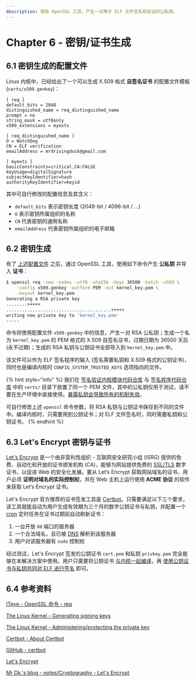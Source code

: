 ```yaml
---
description: 借助 OpenSSL 工具，产生一对用于 ELF 文件签名和验证的公私钥。
---
```


# Chapter 6 - 密钥/证书生成

## 6.1 密钥生成的配置文件

Linux 内核中，已经给出了一个可以生成 X.509 格式 **自签名证书** 的配置文件模板 \(`certs/x509.genkey`\)：

```text
[ req ]
default_bits = 2048
distinguished_name = req_distinguished_name
prompt = no
string_mask = utf8only
x509_extensions = myexts

[ req_distinguished_name ]
O = WatchDog
CN = ELF verification
emailAddress = mrdrivingduck@gmail.com

[ myexts ]
basicConstraints=critical,CA:FALSE
keyUsage=digitalSignature
subjectKeyIdentifier=hash
authorityKeyIdentifier=keyid
```

其中可自行修改的配置信息及其含义：

* `default_bits` 表示密钥长度 \(2048-bit / 4096-bit / ...\)
* `O` 表示密钥所属组织的名称
* `CN` 代表密钥的通用名称
* `emailAddress` 代表密钥所属组织的电子邮箱

## 6.2 密钥生成

有了 [上述配置文件](chapter-6-key-generation.md#61-mi-yao-sheng-cheng-de-pei-zhi-wen-jian) 之后，通过 OpenSSL 工具，使用如下命令产生 **公私钥** 并导入 **证书**：

```bash
$ openssl req -new -nodes -utf8 -sha256 -days 36500 -batch -x509 \
    -config x509.genkey -outform PEM -out kernel_key.pem \
    -keyout kernel_key.pem
Generating a RSA private key
........+++++
........................................+++++
writing new private key to 'kernel_key.pem'
-----
```

命令将使用配置文件 `x509.genkey` 中的信息，产生一对 RSA 公私钥；生成一个名为 `kernel_key.pem` 的 PEM 格式的 X.509 自签名证书，过期日期为 36500 天后 \(永不过期\)；生成的 RSA 私钥与公钥证书全部导入到 `kernel_key.pem` 中。

该文件可以作为 ELF 签名程序的输入 \(签名需要私钥和 X.509 格式的公钥证书\)，同时也是编译内核时 `CONFIG_SYSTEM_TRUSTED_KEYS` 选项指向的文件。

{% hint style="info" %}
我们在 [签名验证内核模块代码仓库](https://github.com/NUAA-WatchDog/linux-kernel-elf-sig-verify-module) 与 [签名程序代码仓库](https://github.com/NUAA-WatchDog/linux-elf-binary-signer) 中的 `certs/` 目录下放置了同一个 PEM 文件，其中的公私钥仅用于测试，请不要在生产环境中直接使用。[暴露私钥会导致所有的机制失效](https://www.kernel.org/doc/html/v4.15/admin-guide/module-signing.html#administering-protecting-the-private-key)。

可自行修改上述 `openssl` 命令参数，将 RSA 私钥与公钥证书保存到不同的文件中。编译内核时，只需要用到公钥证书；对 ELF 文件签名时，同时需要私钥和公钥证书。
{% endhint %}

## 6.3 Let's Encrypt 密钥与证书

[Let's Encrypt](https://letsencrypt.org/) 是一个由非营利性组织 - 互联网安全研究小组 \(ISRG\) 提供的免费、自动化和开放的证书颁发机构 \(CA\)，能够为网站提供免费的 [SSL/TLS](https://en.wikipedia.org/wiki/Transport_Layer_Security) 数字证书，以促进 Web 的安全化发展。要从 Let’s Encrypt 获取网站域名的证书，用户必须 **证明对域名的实际控制权**，并在 Web 主机上运行使用 **ACME 协议** 的软件来获取 Let’s Encrypt 证书。

Let's Encrypt 官方推荐的证书签发工具是 [Certbot](https://certbot.eff.org/)。只需要满足以下三个要求，该工具就能自动为用户生成有效期为三个月的数字公钥证书与私钥，并配置一个 [cron](https://baike.baidu.com/item/crontab/8819388?fr=aladdin) 定时任务在证书过期前自动刷新证书：

1. 一台开放 `80` 端口的服务器
2. 一个合法域名，且已被 [DNS](https://en.wikipedia.org/wiki/Domain_Name_System) 解析到该服务器
3. 用户对该服务器有 `sudo` 控制权

经过测试，Let's Encrypt 签发的公钥证书 `cert.pem` 和私钥 `privkey.pem` 完全能够在本解决方案中使用。用户只需要将公钥证书 [与内核一起编译](chapter-7-kernel-compilation.md)，再 [使用公钥证书与私钥共同对 ELF 进行签名](chapter-9-elf-sign.md) 即可。

## 6.4 参考资料

[ITeye - OpenSSL 命令 - req](https://www.iteye.com/blog/ctwen-2028630)

[The Linux Kernel - Generating signing keys](https://www.kernel.org/doc/html/v4.15/admin-guide/module-signing.html#generating-signing-keys)

[The Linux Kernel - Administering/protecting the private key](https://www.kernel.org/doc/html/v4.15/admin-guide/module-signing.html#administering-protecting-the-private-key)

[Certbot - About Certbot](https://certbot.eff.org/about/)

[GitHub - certbot](https://github.com/certbot/certbot)

[Let's Encrypt](https://letsencrypt.org/)

[Mr Dk.'s blog - notes/Cryptography - Let's Encrypt](https://mrdrivingduck.github.io/blog/#/markdown?repo=notes&path=Cryptography%2FCryptography%20Let%27s%20Encrypt.md)

